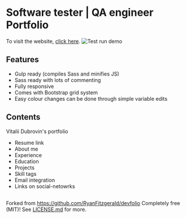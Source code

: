 # Software tester | QA engineer Portfolio

To visit the website, [click here](https://vitaliy-dubrovin.github.io/portfolio/).
![Test run demo](demo-portfolio.gif "Test run demo")

## Features

* Gulp ready (compiles Sass and minifies JS)
* Sass ready with lots of commenting
* Fully responsive
* Comes with Bootstrap grid system
* Easy colour changes can be done through simple variable edits

## Contents
Vitalii Dubrovin's portfolio 
* Resume link
* About me
* Experience
* Education
* Projects
* Skill tags
* Email integration
* Links on social-netowrks

## 
Forked from https://github.com/RyanFitzgerald/devfolio
Completely free (MIT)! See [LICENSE.md](LICENSE.md) for more.
